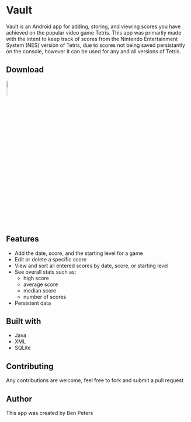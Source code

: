 # Vault
Vault is an Android app for adding, storing, and viewing scores you have achieved on the popular video game Tetris. This
app was primarily made with the intent to keep track of scores from the Nintendo Entertainment System (NES)
version of Tetris, due to scores not being saved persistantly on the console, however it can be used for any
and all versions of Tetris.

## Download
<a href="http://download1500.mediafire.com/22ygb13kkptg/dq5cav51bgoidvw/app-release.apk" target="_blank">
<img src="https://image.flaticon.com/icons/png/512/28/28869.png" width=10%></a>

## Features
- Add the date, score, and the starting level for a game
- Edit or delete a specific score
- View and sort all entered scores by date, score, or starting level
- See overall stats such as:
  - high score
  - average score
  - median score
  - number of scores
- Persistent data

## Built with
- Java
- XML
- SQLite
  
## Contributing
Any contributions are welcome, feel free to fork and submit a pull request
  
## Author
This app was created by Ben Peters

